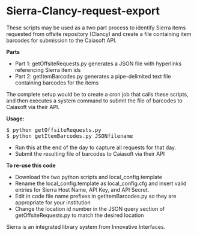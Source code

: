 # Sierra-Clancy-request-export

These scripts may be used as a two part process to identify Sierra items requested from offsite repository (Clancy) and create a file containing item barcodes for submission to the Caiasoft API.  

<b>Parts</b>
* Part 1: getOffsiteRequests.py generates a JSON file with hyperlinks referencing Sierra item ids
* Part 2: getItemBarcodes.py generates a pipe-delimited text file containing barcodes for the items

The complete setup would be to create a cron job that calls these scripts, and then executes a system command to submit the file of barcodes to Caiasoft via their API. 

<b>Usage: </b>
<pre>
$ python getOffsiteRequests.py
$ python getItemBarcodes.py JSONfilename
</pre>
* Run this at the end of the day to capture all requests for that day. 
* Submit the resulting file of barcodes to Caiasoft via their API

<b>To re-use this code</b>
* Download the two python scripts and local_config.template 
* Rename the local_config.template as local_config.cfg and insert valid entries for Sierra Host Name, API Key, and API Secret.
* Edit in code file name prefixes in getItemBarcodes.py so they are appropriate for your institution
* Change the location id number in the JSON query section of getOffsiteRequests.py to match the desired location
  
  
Sierra is an integrated library system from Innovative Interfaces.
